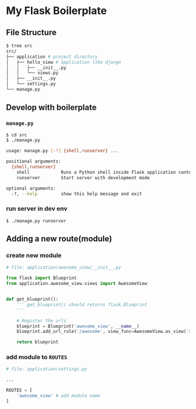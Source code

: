 # My Flask Boilerplate

## File Structure

``` bash
$ tree src
src/
├── application # project directory
│   ├── hello_view # application like django
│   │   ├── __init__.py
│   │   └── views.py
│   ├── __init__.py
│   └── settings.py
└── manage.py
```


## Develop with boilerplate

### `manage.py`
``` bash
$ cd src
$ ./manage.py

usage: manage.py [-?] {shell,runserver} ...

positional arguments:
  {shell,runserver}
    shell            Runs a Python shell inside Flask application context.
    runserver        Start server with development mode

optional arguments:
  -?, --help         show this help message and exit

```

### run server in dev env
```
$ ./manage.py runserver
```


## Adding a new route(module)

### create new module
``` python
# file: application/awesome_view/__init__.py

from flask import Blueprint
from application.awesome_view.views import AwesomeView


def get_blueprint():
    ''' get_blueprint() should returns flask.Blueprint
    '''

    # Register the urls
    blueprint = Blueprint('awesome_view', __name__)
    blueprint.add_url_rule('/awesome', view_func=AwesomeView.as_view('awesome_view'))

    return blueprint
```

### add module to `ROUTES`

``` python
# file: application/settings.py

...

ROUTES = [
    'awesome_view' # add module name
]
```
